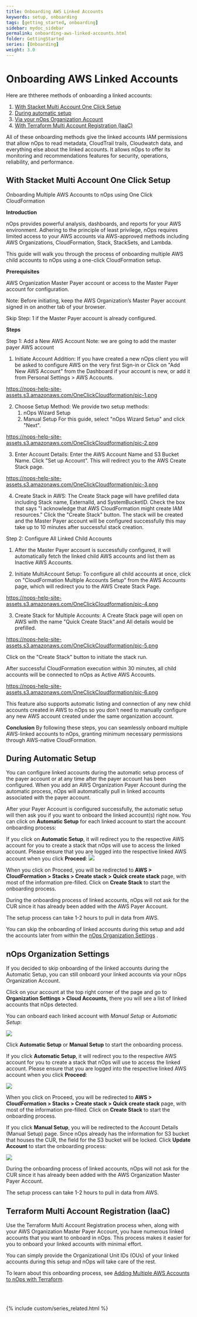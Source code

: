 ```yaml
---
title: Onboarding AWS Linked Accounts
keywords: setup, onboarding
tags: [getting_started, onboarding]
sidebar: mydoc_sidebar
permalink: onboarding-aws-linked-accounts.html
folder: GettingStarted
series: [Onboarding]
weight: 3.0
---
```


# Onboarding AWS Linked Accounts #

Here are ththeree methods of onboarding a linked accounts:

1.  [With Stacket Multi Account One Click Setup](#With-Stacket-Multi-Account-One-Click-Setup)
2.  [During automatic setup](#during-automatic-setup)
3.  [Via your nOps Organization Account](#nops-organization-settings)
4.  [With Terraform Multi Account Registration (IaaC)](#terraform-multi-account-registration-iaac)


All of these onboarding methods give the linked accounts IAM permissions that allow nOps to read metadata, CloudTrail trails, Cloudwatch data, and everything else about the linked accounts. It allows nOps to offer its monitoring and recommendations features for security, operations, reliability, and performance.

## With Stacket Multi Account One Click Setup ##

Onboarding Multiple AWS Accounts to nOps using One Click CloudFormation

**Introduction**

nOps provides powerful analysis, dashboards, and reports for your AWS environment. Adhering to the principle of least privilege, nOps requires limited access to your AWS accounts via AWS-approved methods including AWS Organizations, CloudFormation, Stack, StackSets, and Lambda.

This guide will walk you through the process of onboarding multiple AWS child accounts to nOps using a one-click CloudFormation setup.

**Prerequisites**

AWS Organization Master Payer account or access to the Master Payer account for configuration.

Note: Before initiating, keep the AWS Organization’s Master Payer account signed in on another tab of your browser.
 
Skip Step: 1 if the Master Payer account is already configured.

**Steps**

Step 1: Add a New AWS Account
	Note: we are going to add the master payer AWS account 

1. Initiate Account Addition:
If you have created a new nOps client you will be asked to configure AWS on the very first Sign-in or Click on "Add New AWS Account" from the Dashboard if your account is new, or add it from Personal Settings > AWS Accounts.

https://nops-help-site-assets.s3.amazonaws.com/OneClickCloudformation/pic-1.png


2. Choose Setup Method:
We provide two setup methods: 
     1. nOps Wizard Setup
     2. Manual Setup
For this guide, select "nOps Wizard Setup" and click "Next".

https://nops-help-site-assets.s3.amazonaws.com/OneClickCloudformation/pic-2.png

3. Enter Account Details:
Enter the AWS Account Name and S3 Bucket Name.
Click "Set up Account". This will redirect you to the AWS Create Stack page.

https://nops-help-site-assets.s3.amazonaws.com/OneClickCloudformation/pic-3.png

4. Create Stack in AWS:
The Create Stack page will have prefilled data including Stack name, ExternalId, and SystemBucketID.
Check the box that says "I acknowledge that AWS CloudFormation might create IAM resources."
Click the "Create Stack" button.
The stack will be created and the Master Payer account will be configured successfully this may take up to 10 minutes after successful stack creation.

 Step 2: Configure All Linked Child Accounts 

1.  After the Master Payer account is successfully configured, it will automatically fetch the linked child AWS accounts and list them as Inactive AWS Accounts.

2. Initiate MultiAccount Setup:
To configure all child accounts at once, click on "CloudFormation Multiple Accounts Setup" from the AWS Accounts page, which will redirect you to the AWS Create Stack Page.

https://nops-help-site-assets.s3.amazonaws.com/OneClickCloudformation/pic-4.png

3. Create Stack for Multiple Accounts:
A Create Stack page will open on AWS with the name "Quick Create Stack".and All details would be prefilled.

https://nops-help-site-assets.s3.amazonaws.com/OneClickCloudformation/pic-5.png

Click on the "Create Stack" button to initiate the stack run.

After successful CloudFormation execution within 30 minutes, all child accounts will be connected to nOps as Active AWS Accounts.

https://nops-help-site-assets.s3.amazonaws.com/OneClickCloudformation/pic-6.png


This feature also supports automatic listing and connection of any new child accounts created in AWS to nOps so you don't need to manually configure any new AWS account created under the same organization account.

**Conclusion**
By following these steps, you can seamlessly onboard multiple AWS-linked accounts to nOps, granting minimum necessary permissions through AWS-native CloudFormation.


## During Automatic Setup ##

You can configure linked accounts during the automatic setup process of the payer account or at any time after the payer account has been configured. When you add an AWS Organization Payer Account during the automatic process, nOps will automatically pull in linked accounts associated with the payer account. 

After your Payer Account is configured successfully, the automatic setup will then ask you if you want to onboard the linked account(s) right now. You can click on **Automatic Setup** for each linked account to start the account onboarding process:

If you click on **Automatic Setup**, it will redirect you to the respective AWS account for you to create a stack that nOps will use to access the linked account. Please ensure that you are logged into the respective linked AWS account when you click **Proceed**:
![](https://nops-docs-img.s3.amazonaws.com/gettingstarted/gs-proceed.png)


When you click on Proceed, you will be redirected to **AWS > CloudFormation > Stacks > Create stack > Quick create stack** page, with most of the information pre-filled. Click on **Create Stack** to start the onboarding process.

During the onboarding process of linked accounts, nOps will not ask for the CUR since it has already been added with the AWS  Payer Account.

The setup process can take 1-2 hours to pull in data from AWS.

You can skip the onboarding of linked accounts during this setup and add the accounts later from within the [nOps Organization Settings](#nops-organization-settings) .

## nOps Organization Settings ##

If you decided to skip onboarding of the linked accounts during the Automatic Setup, you can still onboard your linked accounts via your nOps Organization Account.

Click on your account at the top right corner of the page and go to **Organization Settings > Cloud Accounts,** there you will see a list of linked accounts that nOps detected.

You can onboard each linked account with _Manual Setup_ or _Automatic Setup_:

![](https://nops-docs-img.s3.amazonaws.com/gettingstarted/gs-nops-org-settings-account-list.png)

Click **Automatic Setup** or **Manual Setup** to start the onboarding process.

If you click **Automatic Setup**, it will redirect you to the respective AWS account for you to create a stack that nOps will use to access the linked account. Please ensure that you are logged into the respective linked AWS account when you click **Proceed**:

![](https://nops-docs-img.s3.amazonaws.com/gettingstarted/gs-proceed.png)

When you click on Proceed, you will be redirected to **AWS > CloudFormation > Stacks > Create stack > Quick create stack** page, with most of the information pre-filled. Click on **Create Stack** to start the onboarding process.

If you click **Manual Setup**, you will be redirected to the Account Details (Manual Setup) page. Since nOps already has the information for S3 bucket that houses the CUR, the field for the S3 bucket will be locked. Click **Update Account** to start the onboarding process:

![](https://nops-docs-img.s3.amazonaws.com/gettingstarted/gs-linked-account-manual.png)

During the onboarding process of linked accounts, nOps will not ask for the CUR since it has already been added with the AWS Organization Master Payer Account.

The setup process can take 1-2 hours to pull in data from AWS.

## Terraform Multi Account Registration (IaaC) ##

Use the Terraform Multi Account Registration process when, along with your AWS Organization Master Payer Account, you have numerous linked accounts that you want to onboard in nOps. This process makes it easier for you to onboard your linked accounts with minimal effort.

You can simply provide the Organizational Unit IDs (OUs) of your linked accounts during this setup and nOps will take care of the rest.

To learn about this onboarding process, see [Adding Multiple AWS Accounts to nOps with Terraform](onboarding-aws-with-terraform.html).


<br/><br/>

{% include custom/series_related.html %}